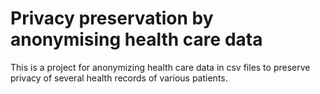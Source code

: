 # Privacy preservation by anonymising health care data

This is a project for anonymizing health care data in csv files to preserve privacy of several health records of various patients.
